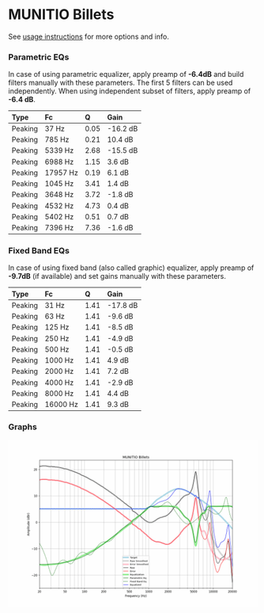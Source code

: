 # MUNITIO Billets
See [usage instructions](https://github.com/jaakkopasanen/AutoEq#usage) for more options and info.

### Parametric EQs
In case of using parametric equalizer, apply preamp of **-6.4dB** and build filters manually
with these parameters. The first 5 filters can be used independently.
When using independent subset of filters, apply preamp of **-6.4 dB**.

| Type    | Fc       |    Q | Gain     |
|:--------|:---------|:-----|:---------|
| Peaking | 37 Hz    | 0.05 | -16.2 dB |
| Peaking | 785 Hz   | 0.21 | 10.4 dB  |
| Peaking | 5339 Hz  | 2.68 | -15.5 dB |
| Peaking | 6988 Hz  | 1.15 | 3.6 dB   |
| Peaking | 17957 Hz | 0.19 | 6.1 dB   |
| Peaking | 1045 Hz  | 3.41 | 1.4 dB   |
| Peaking | 3648 Hz  | 3.72 | -1.8 dB  |
| Peaking | 4532 Hz  | 4.73 | 0.4 dB   |
| Peaking | 5402 Hz  | 0.51 | 0.7 dB   |
| Peaking | 7396 Hz  | 7.36 | -1.6 dB  |

### Fixed Band EQs
In case of using fixed band (also called graphic) equalizer, apply preamp of **-9.7dB**
(if available) and set gains manually with these parameters.

| Type    | Fc       |    Q | Gain     |
|:--------|:---------|:-----|:---------|
| Peaking | 31 Hz    | 1.41 | -17.8 dB |
| Peaking | 63 Hz    | 1.41 | -9.6 dB  |
| Peaking | 125 Hz   | 1.41 | -8.5 dB  |
| Peaking | 250 Hz   | 1.41 | -4.9 dB  |
| Peaking | 500 Hz   | 1.41 | -0.5 dB  |
| Peaking | 1000 Hz  | 1.41 | 4.9 dB   |
| Peaking | 2000 Hz  | 1.41 | 7.2 dB   |
| Peaking | 4000 Hz  | 1.41 | -2.9 dB  |
| Peaking | 8000 Hz  | 1.41 | 4.4 dB   |
| Peaking | 16000 Hz | 1.41 | 9.3 dB   |

### Graphs
![](./MUNITIO%20Billets.png)